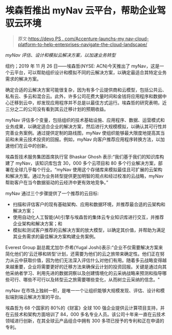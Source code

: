 # 埃森哲推出 myNav 云平台，帮助企业驾驭云环境

> 原文:[https://devo PS . com/Accenture-launchs-my nav-cloud-platform-to-help-enterprises-navigate-the-cloud-landscape/](https://devops.com/accenture-launches-mynav-cloud-platform-to-help-enterprises-navigate-the-cloud-landscape/)

*myNav 评估、设计和模拟云解决方案，以加速业务转型*

纽约；2019 年 11 月 26 日——埃森哲(NYSE: ACN)今天推出了 myNav，这是一个云平台，可以帮助组织设计和模拟不同的云解决方案，以确定最适合其特定业务需求的解决方案。

确定合适的云解决方案可能很复杂，因为有多个云提供商和云模型，包括公共云、私有云、多云和混合云。此外，许多公司花费大量时间和金钱将应用程序和数据中心迁移到云中，却发现应用程序并不总是以最佳方式运行。埃森哲的研究表明，近三分之二的公司没有看到其云迁移计划的预期收益。

myNav 评估多个变量，包括组织的技术基础设施、应用程序、数据、运营模式和业务成果，以确定适合企业的解决方案，然后进行大规模模拟，以确认其可行性并完善业务案例。通过提供定制的路线图，myNav 使组织能够最大限度地提高其当前和未来云技术投资的回报。例如，myNav 向客户推荐应用程序转换方法，以加速他们在云中的创新。

埃森哲技术服务集团首席执行官 Bhaskar Ghosh 表示:“我们基于我们的知识库构建了 myNav，该知识库包含 30，000 多个云项目和 80 多个行业解决方案，部署在全球几乎每个行业。“myNav 使用这个存储库来模拟最佳且可扩展的云架构和解决方案。通过为业务转型提供更加明智的观点和经过校准的云战略，myNav 帮助客户在当今数据驱动的云经济中更有效地竞争。”

myNav 通过三个步骤提供了一个推荐的云目标:

*   扫描和评估客户的现有基础架构、应用和数据环境，并推荐最合适的云架构和解决方案；
*   使用自动化人工智能(AI)引擎与埃森哲的集体云专业知识库进行交互，并推荐企业架构和解决方案；和
*   模拟和测试客户推荐的云解决方案的放大模型，以确定其价值，并帮助为满足其业务需求的最佳解决方案构建业务案例。

Everest Group 副总裁尤加尔·乔希(Yugal Joshi)表示:“企业不仅需要解决方案来简化他们的‘云迁移和转型’计划，还需要为他们的云之旅带来确定性。他们正在努力从云中获取价值，因为他们无法深入评估什么对他们有用。随着多云战略变得越来越重要，企业将需要更好的迁移方法来确保云计划的投资回报。关键是通过向其他采纳者学习、利用先进的数据洞察以及创建情境化的云采纳战略来预测和指导哪些可行、哪些不可行以及转型云之旅需要哪些变化，从而树立云采纳的信念。"

myNav 在市场上独树一帜，是唯一一个让组织能够大规模发现、评估、设计和模拟端到端云解决方案的平台。

埃森哲为 68 个国家的 80%的《财富》全球 100 强企业提供云计算项目支持，并在云技术和架构方面培训了 84，000 多名专业人员。该公司十年来一直在云技术领域进行创新，在其全球云产品组合中拥有 300 多项已授予的专利和正在申请的专利。